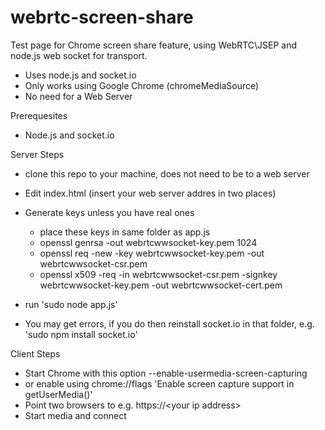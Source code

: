 webrtc-screen-share                                                                                                                                                                                                                  
===================

Test page for Chrome screen share feature, using WebRTC\JSEP and node.js web socket for transport.

- Uses node.js and socket.io
- Only works using Google Chrome  (chromeMediaSource)
- No need for a Web Server


Prerequesites

-  Node.js  and  socket.io


Server Steps 

- clone this repo to your machine, does not need to be to a web server
- Edit index.html (insert your web server addres in two places)

- Generate keys unless you have real ones
  - place these keys in same folder as app.js
  -  openssl genrsa -out webrtcwwsocket-key.pem 1024
  -  openssl req -new -key webrtcwwsocket-key.pem -out webrtcwwsocket-csr.pem
  -  openssl x509 -req -in webrtcwwsocket-csr.pem -signkey webrtcwwsocket-key.pem -out webrtcwwsocket-cert.pem
- run   'sudo node app.js'
- You may get errors, if you do then reinstall socket.io in that folder, e.g. 'sudo npm install socket.io'


Client Steps

- Start Chrome with this option --enable-usermedia-screen-capturing   
-   or enable using  chrome://flags   'Enable screen capture support in getUserMedia()'
- Point two browsers to  e.g. https://\<your ip address\>
- Start media and connect

